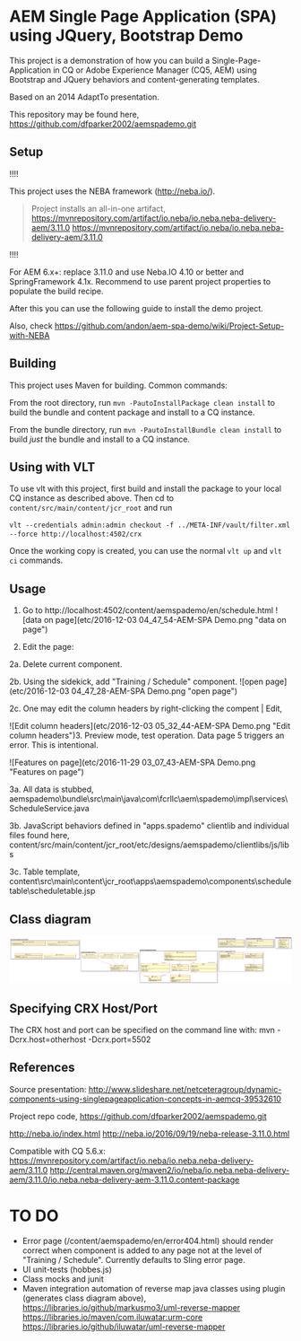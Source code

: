 AEM Single Page Application (SPA) using JQuery, Bootstrap Demo
========

This project is a demonstration of how you can build a Single-Page-Application in CQ or Adobe Experience Manager (CQ5, AEM) using Bootstrap and JQuery behaviors and content-generating templates.

Based on an 2014 AdaptTo presentation.

This repository may be found here, https://github.com/dfparker2002/aemspademo.git

Setup
-----

!!!! 

This project uses the NEBA framework (http://neba.io/). 
> Project installs an all-in-one artifact, https://mvnrepository.com/artifact/io.neba/io.neba.neba-delivery-aem/3.11.0
https://mvnrepository.com/artifact/io.neba/io.neba.neba-delivery-aem/3.11.0

!!!! 

For AEM 6.x+: replace 3.11.0 and use Neba.IO 4.10 or better and SpringFramework 4.1x. Recommend to use parent project properties to populate the build recipe.

After this you can use the following guide to install the demo project.

Also, check https://github.com/andon/aem-spa-demo/wiki/Project-Setup-with-NEBA

Building
--------

This project uses Maven for building. Common commands:

From the root directory, run `mvn -PautoInstallPackage clean install` to build the bundle and content package and install to a CQ instance.

From the bundle directory, run `mvn -PautoInstallBundle clean install` to build *just* the bundle and install to a CQ instance.

Using with VLT
--------------

To use vlt with this project, first build and install the package to your local CQ instance as described above. Then cd to `content/src/main/content/jcr_root` and run

    vlt --credentials admin:admin checkout -f ../META-INF/vault/filter.xml --force http://localhost:4502/crx

Once the working copy is created, you can use the normal `vlt up` and `vlt ci` commands.

Usage
------------------------
1. Go to http://localhost:4502/content/aemspademo/en/schedule.html
![data on page](etc/2016-12-03 04_47_54-AEM-SPA Demo.png "data on page")

2. Edit the page:

2a. Delete current component.

2b. Using the sidekick, add "Training / Schedule" component. 
![open page](etc/2016-12-03 04_47_28-AEM-SPA Demo.png "open page")

2c. One may edit the column headers by right-clicking the compent | Edit,

![Edit column headers](etc/2016-12-03 05_32_44-AEM-SPA Demo.png "Edit column headers")3. Preview mode, test operation. Data page 5 triggers an error. This is intentional.

![Features on page](etc/2016-11-29 03_07_43-AEM-SPA Demo.png "Features on page")

3a. All data is stubbed, aemspademo\bundle\src\main\java\com\fcrllc\aem\spademo\impl\services\ScheduleService.java 

3b. JavaScript behaviors defined in "apps.spademo" clientlib and individual files found here, 
content/src/main/content/jcr_root/etc/designs/aemspademo/clientlibs/js/libs 

3c. Table template, content\src\main\content\jcr_root\apps\aemspademo\components\scheduletable\scheduletable.jsp

Class diagram
------------------------
![Class diagram](etc/class_diagram.png "Class diagram") 

Specifying CRX Host/Port
------------------------

The CRX host and port can be specified on the command line with:
mvn -Dcrx.host=otherhost -Dcrx.port=5502 <goals>


References
------------------------
Source presentation: http://www.slideshare.net/netceteragroup/dynamic-components-using-singlepageapplication-concepts-in-aemcq-39532610

Project repo code, https://github.com/dfparker2002/aemspademo.git

http://neba.io/index.html
http://neba.io/2016/09/19/neba-release-3.11.0.html

Compatible with CQ 5.6.x:
https://mvnrepository.com/artifact/io.neba/io.neba.neba-delivery-aem/3.11.0
http://central.maven.org/maven2/io/neba/io.neba.neba-delivery-aem/3.11.0/io.neba.neba-delivery-aem-3.11.0.content-package

TO DO 
=======
- Error page (/content/aemspademo/en/error404.html) should render correct when component is added to any page not at the level of "Training / Schedule". Currently defaults to Sling error page.
- UI unit-tests (hobbes.js)
- Class mocks and junit
- Maven integration automation of reverse map java classes using plugin (generates class diagram above),
https://libraries.io/github/markusmo3/uml-reverse-mapper
https://libraries.io/maven/com.iluwatar:urm-core
https://libraries.io/github/iluwatar/uml-reverse-mapper
